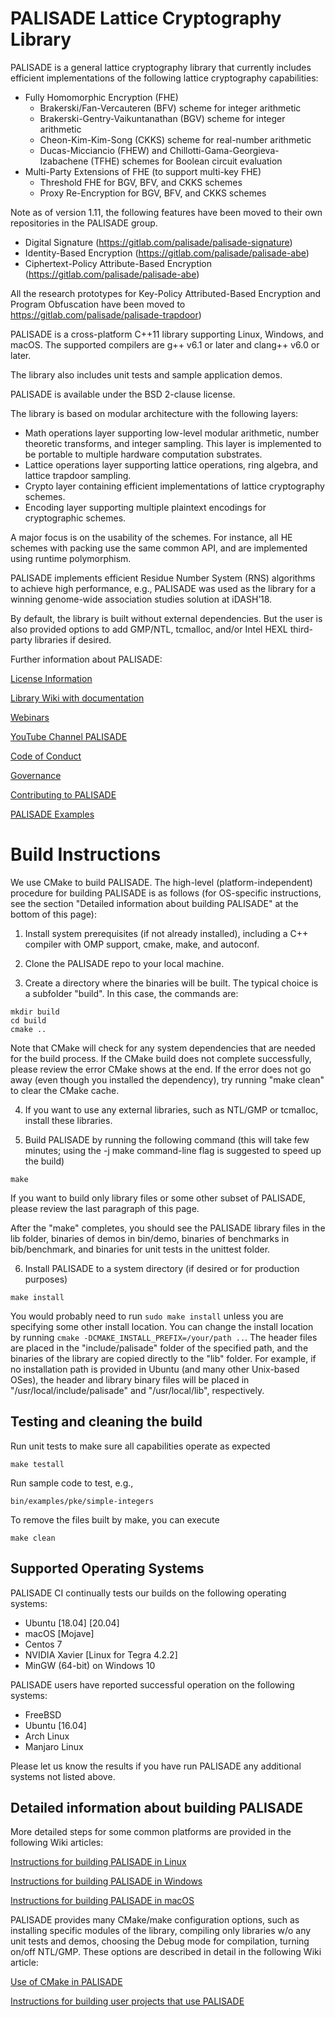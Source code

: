 PALISADE Lattice Cryptography Library
=====================================

PALISADE is a general lattice cryptography library that currently includes efficient implementations of the following lattice cryptography capabilities:
* Fully Homomorphic Encryption (FHE)
   * Brakerski/Fan-Vercauteren (BFV) scheme for integer arithmetic
   * Brakerski-Gentry-Vaikuntanathan (BGV) scheme for integer arithmetic
   * Cheon-Kim-Kim-Song (CKKS) scheme for real-number arithmetic
   * Ducas-Micciancio (FHEW) and Chillotti-Gama-Georgieva-Izabachene (TFHE) schemes for Boolean circuit evaluation
* Multi-Party Extensions of FHE (to support multi-key FHE)
   * Threshold FHE for BGV, BFV, and CKKS schemes
   * Proxy Re-Encryption for BGV, BFV, and CKKS schemes

Note as of version 1.11, the following features have been moved to their own repositories in the PALISADE group.

* Digital Signature (https://gitlab.com/palisade/palisade-signature)
* Identity-Based Encryption (https://gitlab.com/palisade/palisade-abe)
* Ciphertext-Policy Attribute-Based Encryption (https://gitlab.com/palisade/palisade-abe)

All the research prototypes for Key-Policy Attributed-Based Encryption and Program Obfuscation have been moved to https://gitlab.com/palisade/palisade-trapdoor)

PALISADE is a cross-platform C++11 library supporting Linux, Windows, and macOS. The supported compilers are g++ v6.1 or later and clang++ v6.0 or later.

The library also includes unit tests and sample application demos.

PALISADE is available under the BSD 2-clause license.

The library is based on modular architecture with the following layers:

* Math operations layer supporting low-level modular arithmetic, number theoretic transforms, and integer sampling.  This layer is implemented to be portable to multiple hardware computation substrates.
* Lattice operations layer supporting lattice operations, ring algebra, and lattice trapdoor sampling.
* Crypto layer containing efficient implementations of lattice cryptography schemes.
* Encoding layer supporting multiple plaintext encodings for cryptographic schemes.

A major focus is on the usability of the schemes. For instance, all HE schemes with packing use the same common API, and are implemented using runtime polymorphism.

PALISADE implements efficient Residue Number System (RNS) algorithms to achieve high performance, e.g., PALISADE was used as the library for a winning genome-wide association studies solution at iDASH’18.

By default, the library is built without external dependencies. But the user is also provided options to add GMP/NTL, tcmalloc, and/or Intel HEXL third-party libraries if desired.

Further information about PALISADE:

[License Information](LICENSE)

[Library Wiki with documentation](https://gitlab.com/palisade/palisade-development/wikis/home)

[Webinars](Webinars.md)

[YouTube Channel PALISADE](https://www.youtube.com/channel/UC1qByOsQina1rpZ8AGl5TZw)

[Code of Conduct](Code-of-conduct.md)

[Governance](Governance.md)

[Contributing to PALISADE](Contributing.md)

[PALISADE Examples](Examples.md)


Build Instructions
=====================================

We use CMake to build PALISADE. The high-level (platform-independent) procedure for building PALISADE is as follows (for OS-specific instructions, see the section "Detailed information about building PALISADE" at the bottom of this page):

1. Install system prerequisites (if not already installed), including a C++ compiler with OMP support, cmake, make, and autoconf.

2. Clone the PALISADE repo to your local machine.

3. Create a directory where the binaries will be built. The typical choice is a subfolder "build". In this case, the commands are:
```
mkdir build
cd build
cmake ..
```

Note that CMake will check for any system dependencies that are needed for the build process. If the CMake build does not complete successfully, please review the error CMake shows at the end. If the error does not go away (even though you installed the dependency), try running "make clean" to clear the CMake cache.

4. If you want to use any external libraries, such as NTL/GMP or tcmalloc, install these libraries.

5. Build PALISADE by running the following command (this will take few minutes; using the -j make command-line flag is suggested to speed up the build)
```
make
```
If you want to build only library files or some other subset of PALISADE, please review the last paragraph of this page.

After the "make" completes, you should see the PALISADE library files in the lib folder, binaries of demos in bin/demo, binaries of benchmarks in bib/benchmark, and binaries for unit tests in the unittest folder.

6. Install PALISADE to a system directory (if desired or for production purposes)
```
make install
```
You would probably need to run `sudo make install` unless you are specifying some other install location. You can change the install location by running
`cmake -DCMAKE_INSTALL_PREFIX=/your/path ..`. The header files are placed in the "include/palisade" folder of the specified path, and the binaries of the library
are copied directly to the "lib" folder. For example, if no installation path is provided in Ubuntu (and many other Unix-based OSes), the header and library
binary files will be placed in "/usr/local/include/palisade" and "/usr/local/lib", respectively.

Testing and cleaning the build
-------------------

Run unit tests to make sure all capabilities operate as expected
```
make testall
```

Run sample code to test, e.g.,
```
bin/examples/pke/simple-integers
```

To remove the files built by make, you can execute
```
make clean
```

Supported Operating Systems
--------------------------
PALISADE CI continually tests our builds on the following operating systems:

* Ubuntu [18.04] [20.04]
* macOS [Mojave]
* Centos 7
* NVIDIA Xavier [Linux for Tegra 4.2.2]
* MinGW (64-bit) on Windows 10

PALISADE users have reported successful operation on the following systems:

* FreeBSD
* Ubuntu [16.04]
* Arch Linux
* Manjaro Linux

Please let us know the results if you have run PALISADE any additional systems not listed above.

Detailed information about building PALISADE
------------------------------

More detailed steps for some common platforms are provided in the following Wiki articles:

[Instructions for building PALISADE in Linux](https://gitlab.com/palisade/palisade-development/wikis/Instructions-for-building-PALISADE-in-Linux)

[Instructions for building PALISADE in Windows](https://gitlab.com/palisade/palisade-development/wikis/Instructions-for-building-PALISADE-in-Windows)

[Instructions for building PALISADE in macOS](https://gitlab.com/palisade/palisade-development/wikis/Instructions-for-building-PALISADE-in-macOS)

PALISADE provides many CMake/make configuration options, such as installing specific modules of the library, compiling only libraries w/o any unit tests and demos, choosing the Debug mode for compilation, turning on/off NTL/GMP. These options are described in detail in the following Wiki article:

[Use of CMake in PALISADE](https://gitlab.com/palisade/palisade-development/-/wikis/Use-of-CMake-in-PALISADE)

[Instructions for building user projects that use PALISADE](https://gitlab.com/palisade/palisade-development/wikis/Instructions-for-building-user-projects-that-use-PALISADE)

